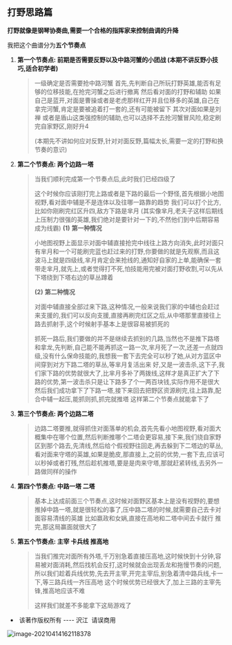 ## 打野思路篇

**打野就像是钢琴协奏曲,需要一个合格的指挥家来控制曲调的升降**

我把这个曲谱分为**五个节奏点**

1. **第一个节奏点:  前期是否需要反野以及中路河蟹的小团战 (本期不讲反野小技巧,适合初学者)**

   > 一级确定是否需要抢中路河蟹
   > 首先,先判断自己所玩打野英雄,能否有足够的位移技能,在抢完河蟹之后进行撤离
   > 然后看对面的打野和辅助
   > 如果自己是蓝开,对面是曹操或者是老虎那样红开并且位移多的英雄,自己在拿完河蟹,肯定是要被追着打一套的,还有可能被留下
   > 其次对面如果是刘禅 或者是盾山这类强控制的辅助,也可以选择不去抢河蟹冒风险,稳定刷完自家野区,刚好升4
   >
   > (本期先不讲如何应对反野,针对对面反野,篇幅太长,需要一定的打野和换节奏的意识)

2. **第二个节奏点: 两个边路一塔**

   > 当我们顺利完成第一个节奏点后,此时我们已经四级了
   >
   > 这个时候你应该刚打完上路或者是下路的最后一个野怪,首先根据小地图视野,看对面中辅是不是连体以及往哪一路靠的趋势
   > 我们可以打个比方,比如你刚刷完红区升四,敌方下路是芈月
   > (其实像芈月,老夫子这样后期线上压制力很强的英雄,我们绝对是要针对一下的,不然他们到中后期容易成为线霸)
   > **(1)** **第一种情况**
   >
   > 小地图视野上面显示对面中辅直接抢完中线往上路方向消失,此时对面只有芈月和一个可能刷完蓝也赶过来的打野,你要做的就是先观察,而且这波马上就是四级线,芈月肯定会来抢线的,通知好自家的上单,能确保一套带走芈月,就先上,或者觉得打不死,怕技能用完被对面打野收割,可以先从下塔绕到下塔右边的草丛蹲着
   >
   > **(2)** **第二种情况**
   >
   > 对面中辅直接全部过来下路,这种情况,一般来说我们家的中辅也会赶过来支援的,我们可以反向支援,直接再刷完红区之后,从中塔那里直接往上路去抓射手,这个时候射手基本上是很容易被抓死的
   >
   > 抓死一路后,我们要做的并不是继续去抓别的几路,当然也不是推下路塔和拿龙,先判断,自己能不能再抓这一路一次,芈月死了一次,还差一点就四级,没有什么保命技能的,我想我一套下去完全可以秒了她,从对方蓝区中间穿到对方下路二塔的草丛,等芈月复活出来
   > 好,又是一波击杀,这下子,我们家下路的优势就很大了,比芈月多补了两拨线,这样才是真正扩大了下路的优势,第一波击杀只是让下路多了个一两百块钱,实际作用不是很大
   > 然后我们成功拿下了下路一塔,接下来回去把野区资源刷完,往上路靠,配合中辅一起压,能抓则抓,抓完就推塔
   > 这样第二个节奏点就能拿下了

3. **第三个节奏点: 两个边路二塔**

   >边路二塔要推,就得抓住对面落单的机会,首先先看小地图视野,看对面大概集中在哪个位置,然后判断推哪个二塔会更容易,接下来,我们绕自家野区到那个路去,先清线,然后给个假视野往回走,再去躲到下二塔边的草丛,看对面来守塔的英雄,如果是脆皮,那直接上,之前的优势,一套下去,应该可以秒掉或者打残,然后趁机推塔,要是是肉来守塔,那就赶紧转线,去另外一路做同样的操作

4. **第四个节奏点: 中路一塔 二塔**

   > 基本上达成前面三个节奏点,这时候对面野区基本上是没有视野的,要想推掉中路一塔,就是很轻松的事了,压中路二塔的时候,就需要自己去卡对面容易清线的英雄 比如嬴政和女娲,直接在高地和二塔中间去卡就行
   > 推完,那这局赢面就很大了

5. **第五个节奏点: 主宰 卡兵线 推高地**

   > 当我们推完对面所有外塔,千万别急着直接压高地,这时候快到十分钟,容易被对面消耗,然后找机会反打,这时候就会出现丢龙和拖慢节奏的问题,所以我们趁着兵线优势,先去开主宰,开完主宰后,别急着清中路兵线,卡一下,等三路兵线一齐压高地
   > 这个时候优势已经很大了,加上三路的主宰先锋,推高地应该不难
   >
   > 这样我们就差不多能拿下这局游戏了

- ​                                                                                                                                                                                                                                  该著作版权所有 ---- 沢江
  ​                                                                                                                                                                                                          请误商用



![image-20210414162118378](https://imgsa.baidu.com/forum/w%3D580/sign=96f0a1c89d13b07ebdbd50003cd69113/f5a30df1f736afc31433198cbd19ebc4b645120d.jpg)




